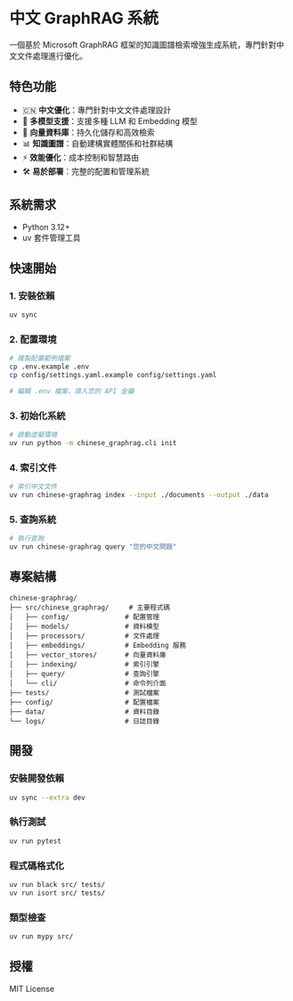 # 中文 GraphRAG 系統

一個基於 Microsoft GraphRAG 框架的知識圖譜檢索增強生成系統，專門針對中文文件處理進行優化。

## 特色功能

- 🇨🇳 **中文優化**：專門針對中文文件處理設計
- 🔄 **多模型支援**：支援多種 LLM 和 Embedding 模型
- 💾 **向量資料庫**：持久化儲存和高效檢索
- 📊 **知識圖譜**：自動建構實體關係和社群結構
- ⚡ **效能優化**：成本控制和智慧路由
- 🛠️ **易於部署**：完整的配置和管理系統

## 系統需求

- Python 3.12+
- uv 套件管理工具

## 快速開始

### 1. 安裝依賴

```bash
uv sync
```

### 2. 配置環境

```bash
# 複製配置範例檔案
cp .env.example .env
cp config/settings.yaml.example config/settings.yaml

# 編輯 .env 檔案，填入您的 API 金鑰
```

### 3. 初始化系統

```bash
# 啟動虛擬環境
uv run python -m chinese_graphrag.cli init
```

### 4. 索引文件

```bash
# 索引中文文件
uv run chinese-graphrag index --input ./documents --output ./data
```

### 5. 查詢系統

```bash
# 執行查詢
uv run chinese-graphrag query "您的中文問題"
```

## 專案結構

```
chinese-graphrag/
├── src/chinese_graphrag/     # 主要程式碼
│   ├── config/              # 配置管理
│   ├── models/              # 資料模型
│   ├── processors/          # 文件處理
│   ├── embeddings/          # Embedding 服務
│   ├── vector_stores/       # 向量資料庫
│   ├── indexing/            # 索引引擎
│   ├── query/               # 查詢引擎
│   └── cli/                 # 命令列介面
├── tests/                   # 測試檔案
├── config/                  # 配置檔案
├── data/                    # 資料目錄
└── logs/                    # 日誌目錄
```

## 開發

### 安裝開發依賴

```bash
uv sync --extra dev
```

### 執行測試

```bash
uv run pytest
```

### 程式碼格式化

```bash
uv run black src/ tests/
uv run isort src/ tests/
```

### 類型檢查

```bash
uv run mypy src/
```

## 授權

MIT License